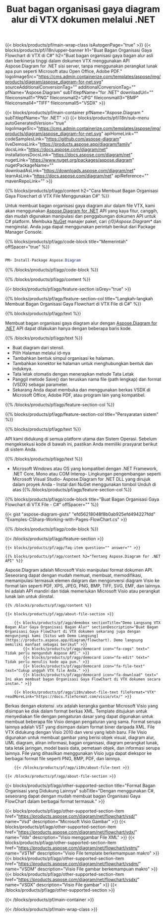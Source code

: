 ﻿---
title: Buat bagan organisasi gaya diagram alur di VTX dokumen melalui .NET 
weight: 3050
url: /id/net/flowchart/vtx/ 
description: C# kode sumber untuk membuat bagan organisasi gaya diagram alur dalam file vtx pada Platform .NET Framework, .NET Inti, Mono.
---
{{< blocks/products/pf/main-wrap-class isAutogenPage="true" >}}
{{< blocks/products/pf/i18n/upper-banner h1="Buat Bagan Organisasi Gaya Flowchart di VTX di C#" h2="Buat bagan organisasi gaya bagan alur asli dan berkinerja tinggi dalam dokumen VTX menggunakan API Aspose.Diagram for .NET sisi server, tanpa menggunakan perangkat lunak apa pun seperti Microsoft atau Open Office, Adobe PDF." logoImageSrc="https://cms.admin.containerize.com/templates/aspose/img/products/diagram/aspose_diagram-for-net.svg" sourceAdditionalConversionTag="" additionalConversionTag="" pfName="Aspose.Diagram" subTitlepfName="for .NET" downloadUrl="" fileiconsmall1="PNG" fileiconsmall2="JPG" fileiconsmall3="BMP" fileiconsmall4="TIFF" fileiconsmall5="VSDX" >}}

{{< blocks/products/pf/main-container pfName="Aspose.Diagram " subTitlepfName="for .NET" >}}
{{< blocks/products/pf/i18n/sub-menu autoGeneratedVersion="true" logoImageSrc="https://cms.admin.containerize.com/templates/aspose/img/products/diagram/aspose_diagram-for-net.svg" apiHomeLink="" codeSamplesLink="https://github.com/aspose-diagram" liveDemosLink="https://products.aspose.app/diagram/family" docsLink="https://docs.aspose.com/diagram/net" installationsDocsLink="https://docs.aspose.com/diagram/net" nugetLink="https://www.nuget.org/packages/aspose.diagram" nugetPackageName="" downloadAsLink="https://downloads.aspose.com/diagram/net" learnAsLink="https://docs.aspose.com/diagram/net" apiReference="" mavenRepoLink="" >}}

{{% blocks/products/pf/agp/content h2="Cara Membuat Bagan Organisasi Gaya Flowchart di VTX File Menggunakan C#" %}}

 Untuk membuat bagan organisasi gaya diagram alur dalam file VTX, kami akan menggunakan
 [Aspose.Diagram for .NET](https://products.aspose.com/diagram/net) 
 API yang kaya fitur, canggih, dan mudah digunakan manipulasi dan penggabungan dokumen API untuk C# platform. Membuka
 [NuGet](https://www.nuget.org/packages/aspose.diagram) 
 manajer paket, cari
 *{/0}Aspose.Diagram** 
 dan menginstal. Anda juga dapat menggunakan perintah berikut dari Package Manager Console.

{{% blocks/products/pf/agp/code-block title="Memerintah" offSpacer="true" %}}

```cs

PM> Install-Package Aspose.Diagram


```

{{% /blocks/products/pf/agp/code-block %}}

{{% /blocks/products/pf/agp/content %}}

{{< blocks/products/pf/agp/feature-section isGrey="true" >}}

{{% blocks/products/pf/agp/feature-section-col title="Langkah-langkah Membuat Bagan Organisasi Gaya Flowchart di VTX File di C#" %}}

{{% blocks/products/pf/agp/text %}}

 Membuat bagan organisasi gaya diagram alur dengan
 [Aspose.Diagram for .NET](https://products.aspose.com/diagram/net) 
 API dapat dilakukan hanya dengan beberapa baris kode.

{{% /blocks/products/pf/agp/text %}}

+ Buat diagram dari stensil.
+ Pilih Halaman melalui id-nya
+ Tambahkan bentuk simpul organisasi ke halaman.
+ Tambahkan konektor ke halaman untuk menghubungkan bentuk dan induknya.
+ Tata letak otomatis dengan menerapkan metode Tata Letak
+ Panggil metode Save() dan teruskan nama file (path lengkap) dan format (VSDX) sebagai parameter.
+ Sekarang Anda dapat membuka dan menggunakan berkas VSDX di Microsoft Office, Adobe PDF, atau program lain yang kompatibel.

{{% /blocks/products/pf/agp/feature-section-col %}}

{{% blocks/products/pf/agp/feature-section-col title="Persyaratan sistem" %}}

{{% blocks/products/pf/agp/text %}}

 API kami didukung di semua platform utama dan Sistem Operasi. Sebelum mengeksekusi kode di bawah ini, pastikan Anda memiliki prasyarat berikut di sistem Anda.

{{% /blocks/products/pf/agp/text %}}

- Microsoft Windows atau OS yang kompatibel dengan .NET Framework, .NET Core, Mono atau COM Interop- Lingkungan pengembangan seperti Microsoft Visual Studio- Aspose.Diagram for .NET DLL yang dirujuk dalam proyek Anda - Instal dari NuGet menggunakan tombol Unduh di atas
{{% /blocks/products/pf/agp/feature-section-col %}}

{{% blocks/products/pf/agp/code-block title="Buat Bagan Organisasi Gaya Flowchart di VTX File - C#" offSpacer="" %}}

{{< gist "aspose-diagram-gists" "efd56218048f8b0ab925efd494227fdd" "Examples-CSharp-Working-with-Pages-FlowChart.cs" >}}


{{% /blocks/products/pf/agp/code-block %}}

{{< /blocks/products/pf/agp/feature-section >}}

    {{< blocks/products/pf/agp/faq-item question="" answer="" >}}


<!-- aboutfile Starts -->

    {{% blocks/products/pf/agp/content h2="Tentang Aspose.Diagram for .NET API" %}}

 Aspose.Diagram adalah Microsoft Visio manipulasi format dokumen API. Seseorang dapat dengan mudah memuat, membuat, memodifikasi, memanipulasi termasuk elemen daigram dan mengonversi diagram Visio ke format lain seperti PDF, XPS, JPEG, PNG, BMP, TIFF, SVG, EMF, dan lainnya. Ini adalah API mandiri dan tidak memerlukan Microsoft Visio atau perangkat lunak lain untuk diinstal.  



    {{% /blocks/products/pf/agp/content %}}
    
    {{< blocks/products/pf/agp/about-file-section >}}
    
        {{< blocks/products/pf/agp/demobox sectionTitle="Demo Langsung VTX Bagan Alur Gaya Organisasi Bagan Alur" sectionDescription="Buat Bagan Organisasi Gaya FlowChart di VTX dokumen sekarang juga dengan mengunjungi kami [Situs web Demo Langsung](https://products.aspose.app/diagram/flowchart). Demo langsung memiliki manfaat sebagai berikut" >}}
            {{< blocks/products/pf/agp/democard icon="fa-cogs" text=" Tidak perlu mengunduh Aspose API." >}}
            {{< blocks/products/pf/agp/democard icon="fa-edit" text=" Tidak perlu menulis kode apa pun." >}}
            {{< blocks/products/pf/agp/democard icon="fa-file-text" text="Cukup unggah VTX file Anda." >}}
            {{< blocks/products/pf/agp/democard icon="fa-download" text=" Ini akan membuat bagan Organisasi Gaya FlowChart di VTX dokumen secara instan." >}}
    
        {{< blocks/products/pf/agp/i18n/about-file-text fileFormat="VTX" readMoreLink="https://docs.fileformat.com/visio/vtx/" >}}
Berkas dengan ekstensi .vtx adalah kerangka gambar Microsoft Visio yang disimpan ke disk dalam format berkas XML. Template ditujukan untuk menyediakan file dengan pengaturan dasar yang dapat digunakan untuk membuat beberapa file Visio dengan pengaturan yang sama. Format serupa lainnya adalah VST yang disimpan dalam format biner daripada XML. File VTX didukung dengan Visio 2010 dan versi yang lebih baru. File Visio digunakan untuk membuat gambar yang berisi objek visual, diagram alur, UML diagram, aliran informasi, bagan organisasi, diagram perangkat lunak, tata letak jaringan, model basis data, pemetaan objek, dan informasi serupa lainnya. File yang dihasilkan menggunakan Visio juga dapat diekspor ke berbagai format file seperti PNG, BMP, PDF, dan lainnya. 

        {{< /blocks/products/pf/agp/i18n/about-file-text >}}
    
    {{< /blocks/products/pf/agp/about-file-section >}}

<!-- aboutfile Ends -->

{{< blocks/products/pf/agp/other-supported-section title="Format Bagan Organisasi yang Didukung Lainnya" subTitle="Dengan menggunakan C#, seseorang dapat dengan mudah membuat bagan Organisasi Gaya FlowChart dalam berbagai format termasuk." >}}

{{< blocks/products/pf/agp/other-supported-section-item href="https://products.aspose.com/diagram/net/flowchart/vsd/" name="Vsd" description="Microsoft Visio Gambar" >}}
{{< blocks/products/pf/agp/other-supported-section-item href="https://products.aspose.com/diagram/net/flowchart/vdx/" name="Vdx" description="Visio menggambar File XML" >}}
{{< blocks/products/pf/agp/other-supported-section-item href="https://products.aspose.com/diagram/net/flowchart/vstm/" name="VSTM" description="Visio File template berkemampuan makro" >}}
{{< blocks/products/pf/agp/other-supported-section-item href="https://products.aspose.com/diagram/net/flowchart/vsdm/" name="VSDM" description="Visio File gambar berkemampuan makro" >}}
{{< blocks/products/pf/agp/other-supported-section-item href="https://products.aspose.com/diagram/net/flowchart/vsdx/" name="VSDX" description="Visio File gambar" >}}
{{< /blocks/products/pf/agp/other-supported-section >}}

{{< /blocks/products/pf/main-container >}}
    
{{< /blocks/products/pf/main-wrap-class >}}
